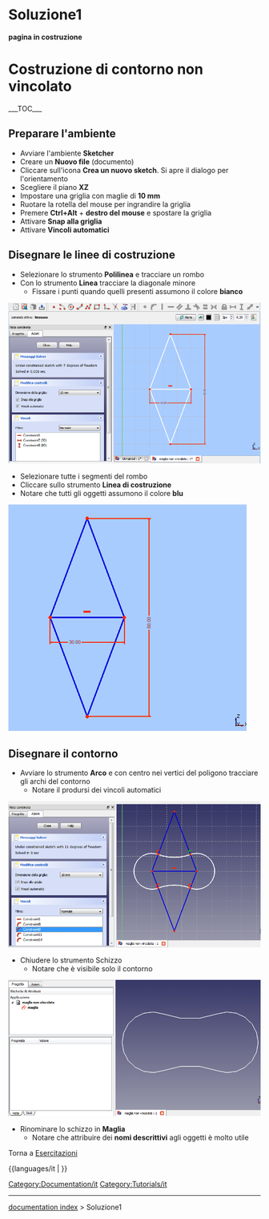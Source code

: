 # Soluzione1
**pagina in costruzione**

# Costruzione di contorno non vincolato 

\_\_\_TOC\_\_\_

## Preparare l\'ambiente 

-   Avviare l\'ambiente **Sketcher**
-   Creare un **Nuovo file** (documento)
-   Cliccare sull\'icona **Crea un nuovo sketch**. Si apre il dialogo per l\'orientamento
-   Scegliere il piano **XZ**
-   Impostare una griglia con maglie di **10 mm**
-   Ruotare la rotella del mouse per ingrandire la griglia
-   Premere **Ctrl+Alt** + **destro del mouse** e spostare la griglia
-   Attivare **Snap alla griglia**
-   Attivare **Vincoli automatici**

## Disegnare le linee di costruzione 

-   Selezionare lo strumento **Polilinea** e tracciare un rombo
-   Con lo strumento **Linea** tracciare la diagonale minore
    -   Fissare i punti quando quelli presenti assumono il colore **bianco**

![Rombo base](images/Rombo.png )

-   Selezionare tutte i segmenti del rombo
-   Cliccare sullo strumento **Linea di costruzione**
-   Notare che tutti gli oggetti assumono il colore **blu**

![Rombo linea di Costruzione](images/RomboCostruzione.png )

## Disegnare il contorno 

-   Avviare lo strumento **Arco** e con centro nei vertici del poligono tracciare gli archi del contorno
    -   Notare il prodursi dei vincoli automatici

![Sagoma della Maglia](images/SagomaMaglia.png )

-   Chiudere lo strumento Schizzo
    -   Notare che è visibile solo il contorno

![Contorno Finito](images/ContornoFinito.png )

-   Rinominare lo schizzo in **Maglia**
    -   Notare che attribuire dei **nomi descrittivi** agli oggetti è molto utile

Torna a [Esercitazioni](Esercitazioni.md)


{{languages/it | }}

[Category:Documentation/it](Category:Documentation/it.md) [Category:Tutorials/it](Category:Tutorials/it.md)

---
[documentation index](../README.md) > Soluzione1
